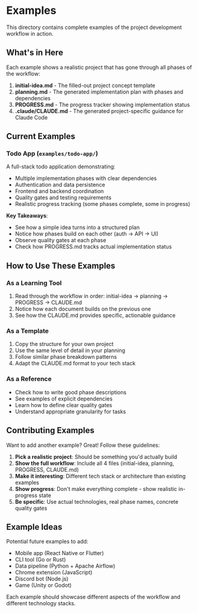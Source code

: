 # Examples

This directory contains complete examples of the project development workflow in action.

## What's in Here

Each example shows a realistic project that has gone through all phases of the workflow:

1. **initial-idea.md** - The filled-out project concept template
2. **planning.md** - The generated implementation plan with phases and dependencies
3. **PROGRESS.md** - The progress tracker showing implementation status
4. **.claude/CLAUDE.md** - The generated project-specific guidance for Claude Code

## Current Examples

### Todo App (`examples/todo-app/`)

A full-stack todo application demonstrating:
- Multiple implementation phases with clear dependencies
- Authentication and data persistence
- Frontend and backend coordination
- Quality gates and testing requirements
- Realistic progress tracking (some phases complete, some in progress)

**Key Takeaways**:
- See how a simple idea turns into a structured plan
- Notice how phases build on each other (auth → API → UI)
- Observe quality gates at each phase
- Check how PROGRESS.md tracks actual implementation status

## How to Use These Examples

### As a Learning Tool
1. Read through the workflow in order: initial-idea → planning → PROGRESS → CLAUDE.md
2. Notice how each document builds on the previous one
3. See how the CLAUDE.md provides specific, actionable guidance

### As a Template
1. Copy the structure for your own project
2. Use the same level of detail in your planning
3. Follow similar phase breakdown patterns
4. Adapt the CLAUDE.md format to your tech stack

### As a Reference
- Check how to write good phase descriptions
- See examples of explicit dependencies
- Learn how to define clear quality gates
- Understand appropriate granularity for tasks

## Contributing Examples

Want to add another example? Great! Follow these guidelines:

1. **Pick a realistic project**: Should be something you'd actually build
2. **Show the full workflow**: Include all 4 files (initial-idea, planning, PROGRESS, CLAUDE.md)
3. **Make it interesting**: Different tech stack or architecture than existing examples
4. **Show progress**: Don't make everything complete - show realistic in-progress state
5. **Be specific**: Use actual technologies, real phase names, concrete quality gates

## Example Ideas

Potential future examples to add:
- Mobile app (React Native or Flutter)
- CLI tool (Go or Rust)
- Data pipeline (Python + Apache Airflow)
- Chrome extension (JavaScript)
- Discord bot (Node.js)
- Game (Unity or Godot)

Each example should showcase different aspects of the workflow and different technology stacks.
